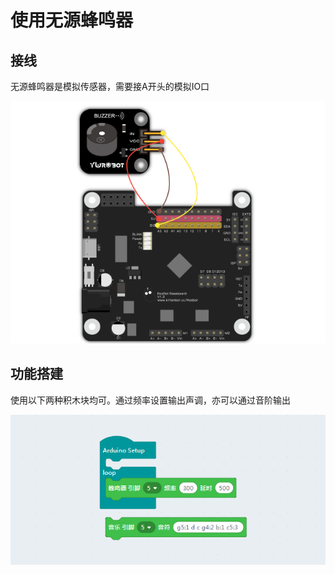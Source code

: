 # 使用无源蜂鸣器

## 接线

无源蜂鸣器是模拟传感器，需要接A开头的模拟IO口 

![](./buzzer/b_jie_1.png)

## 功能搭建

使用以下两种积木块均可。通过频率设置输出声调，亦可以通过音阶输出

![](./buzzer/b_1.png)


